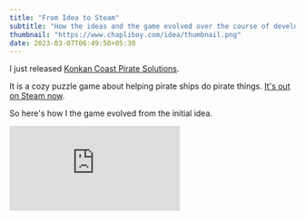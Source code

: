 ```yaml
---
title: "From Idea to Steam"
subtitle: "How the ideas and the game evolved over the course of development"
thumbnail: "https://www.chapliboy.com/idea/thumbnail.png"
date: 2023-03-07T06:49:50+05:30
---
```


I just released
[Konkan Coast Pirate Solutions](https://store.steampowered.com/app/2156410/Konkan_Coast_Pirate_Solutions/).

It is a cozy puzzle game about helping pirate ships do pirate things. [It's out on Steam now](https://store.steampowered.com/app/2156410/Konkan_Coast_Pirate_Solutions/).

So here's how I the game evolved from the initial idea.

<div class="youtube">
  <iframe class="inframe" src="https://www.youtube.com/embed/a43i8cWMbcw" title="From Idea to Steam: Releasing my first game" frameborder="0" allow="accelerometer; autoplay; clipboard-write; encrypted-media; gyroscope; picture-in-picture; web-share" allowfullscreen></iframe>
</div>

